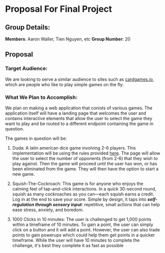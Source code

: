 # Proposal For Final Project

## Group Details:

 **Members**: Aaron Waller, Tien Nguyen, etc
 **Group Number**: 20

## Proposal

### Target Audience:

We are looking to serve a similar audience to sites such as [cardgames.io](https://cardgames.io/), which are people who like to play simple games on the fly.

### What We Plan to Accomplish:

We plan on making a web application that conists of various games.  The application itself will have a landing page that welcomes the user and contains interactive elements that allow the user to select the game they want to play and be routed to a different endpoint containing the game in question. 

The games in question will be:

1. Duda: A latin american dice game involving 2-6 players. This implementation will be using the rules provided [here](https://bead.game/games/dice-games/dudo). The page will allow the user to select the number of opponents (from 2-6) that they wish to play against. Then the game will proceed until the user has won, or has been eliminated from the game. They will then have the option to start a new game.

2. Squish-The-Cockroach: This game is for anyone who enjoys the calming feel of tap-and-click interactions. In a quick 30-second round, squish as many cockroaches as you can—each squish earns a credit. Log in at the end to save your score. Simple by design, it taps into ***self-regulation through sensory input***: repetitive, small actions that can help ease stress, anxiety, and boredom.


3. 1000 Clicks in 10 minutes: The user is challenged to get 1,000 points within a timeframe of 10 minutes. To gain a point, the user can simply click on a button and it will add a point. However, the user can also trade points to gain powerups which could help them get points in a quicker timeframe. While the user will have 10 minutes to complete the challenge, it's best they complete it as fast as possible 
